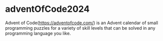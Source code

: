 # adventOfCode2024
Advent of Code(https://adventofcode.com/) is an Advent calendar of small programming puzzles for a variety of skill levels that can be solved in any programming language you like.
